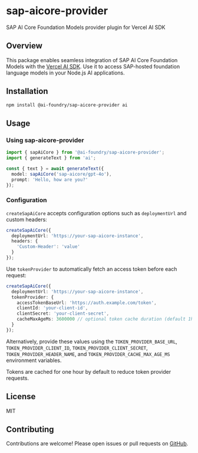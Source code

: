# sap-aicore-provider

SAP AI Core Foundation Models provider plugin for Vercel AI SDK

## Overview

This package enables seamless integration of SAP AI Core Foundation Models with the [Vercel AI SDK](https://sdk.vercel.ai/). Use it to access SAP-hosted foundation language models in your Node.js AI applications.

## Installation

```sh
npm install @ai-foundry/sap-aicore-provider ai
```

## Usage

### Using sap-aicore-provider

```ts
import { sapAiCore } from '@ai-foundry/sap-aicore-provider';
import { generateText } from 'ai';

const { text } = await generateText({
  model: sapAiCore('sap-aicore/gpt-4o'),
  prompt: 'Hello, how are you?'
});
```

### Configuration

`createSapAiCore` accepts configuration options such as `deploymentUrl` and custom headers:

```ts
createSapAiCore({
  deploymentUrl: 'https://your-sap-aicore-instance',
  headers: {
    'Custom-Header': 'value'
  }
});
```

Use `tokenProvider` to automatically fetch an access token before each request:

```ts
createSapAiCore({
  deploymentUrl: 'https://your-sap-aicore-instance',
  tokenProvider: {
    accessTokenBaseUrl: 'https://auth.example.com/token',
    clientId: 'your-client-id',
    clientSecret: 'your-client-secret',
    cacheMaxAgeMs: 3600000 // optional token cache duration (default 1h)
  }
});
```

Alternatively, provide these values using the `TOKEN_PROVIDER_BASE_URL`,
`TOKEN_PROVIDER_CLIENT_ID`, `TOKEN_PROVIDER_CLIENT_SECRET`,
`TOKEN_PROVIDER_HEADER_NAME`, and `TOKEN_PROVIDER_CACHE_MAX_AGE_MS`
environment variables.

Tokens are cached for one hour by default to reduce token provider requests.

## License

MIT

## Contributing

Contributions are welcome! Please open issues or pull requests on [GitHub](https://github.com/adrianhdezm/sap-aicore-provider).
